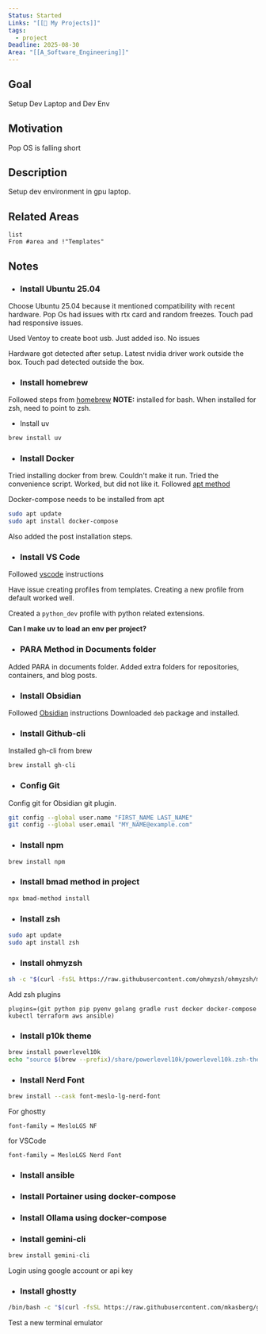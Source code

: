 ```yaml
---
Status: Started
Links: "[[🚧 My Projects]]"
tags:
  - project
Deadline: 2025-08-30
Area: "[[A_Software_Engineering]]"
---
```

## Goal

Setup Dev Laptop and Dev Env

## Motivation

Pop OS is falling short

## Description

Setup dev environment in gpu laptop.

## Related Areas

```dataview
list
From #area and !"Templates"
```

## Notes

- ### Install Ubuntu 25.04

Choose Ubuntu 25.04 because it mentioned compatibility with recent hardware.
Pop Os had issues with rtx card and random freezes.
Touch pad had responsive issues.

Used Ventoy to create boot usb. Just added iso. No issues

Hardware got detected after setup.
Latest nvidia driver work outside the box.
Touch pad detected outside the box.

- ### Install homebrew

Followed steps from [homebrew](https://brew.sh/)
**NOTE:** installed for bash. When installed for zsh, need to point to zsh.

- Install uv

```bash
brew install uv
```


- ### Install Docker

Tried installing docker from brew. Couldn't make it run.
Tried the convenience script. Worked, but did not like it.
Followed [apt method](https://docs.docker.com/engine/install/ubuntu/#install-using-the-repository)

Docker-compose needs to be installed from apt

```bash
sudo apt update
sudo apt install docker-compose
```

Also added the post installation steps.

- ### Install VS Code

Followed [vscode](https://code.visualstudio.com/docs/setup/linux#_install-vs-code-on-linux) instructions

Have issue creating profiles from templates.
Creating a new profile from default worked well.

Created a `python_dev` profile with python related extensions.

**Can I make uv to load an env per project?**

- ### PARA Method in Documents folder

Added PARA in documents folder. Added extra folders for repositories, containers, and blog posts.

- ### Install Obsidian

Followed [Obsidian](https://obsidian.md/download) instructions
Downloaded `deb` package and installed.

- ### Install Github-cli

Installed gh-cli from brew

```bash
brew install gh-cli
```

- ### Config Git

Config git for Obsidian git plugin. 

```bash
git config --global user.name "FIRST_NAME LAST_NAME"
git config --global user.email "MY_NAME@example.com"
```

- ### Install npm

```bash
brew install npm
```

- ### Install bmad method in project

```bash
npx bmad-method install
```

- ### Install zsh

```bash
sudo apt update
sudo apt install zsh
```

- ### Install ohmyzsh

```bash
sh -c "$(curl -fsSL https://raw.githubusercontent.com/ohmyzsh/ohmyzsh/master/tools/install.sh)"
```

Add zsh plugins

```
plugins=(git python pip pyenv golang gradle rust docker docker-compose kubectl terraform aws ansible)
```
- ### Install p10k theme

```zsh
brew install powerlevel10k
echo "source $(brew --prefix)/share/powerlevel10k/powerlevel10k.zsh-theme" >>~/.zshrc
```

- ### Install Nerd Font

```zsh
brew install --cask font-meslo-lg-nerd-font
```

For ghostty 

```
font-family = MesloLGS NF
```

for VSCode

```
font-family = MesloLGS Nerd Font
```


- ### Install ansible
- ### Install Portainer using docker-compose
- ### Install Ollama using docker-compose
- ### Install gemini-cli

```zsh
brew install gemini-cli
```
Login using google account or api key


- ### Install ghostty

```bash
/bin/bash -c "$(curl -fsSL https://raw.githubusercontent.com/mkasberg/ghostty-ubuntu/HEAD/install.sh)"
```

Test a new terminal emulator